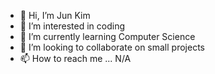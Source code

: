 - 👋 Hi, I’m Jun Kim
- 👀 I’m interested in coding
- 🌱 I’m currently learning Computer Science
- 💞️ I’m looking to collaborate on small projects
- 📫 How to reach me ... N/A

<!---
chongjk88/chongjk88 is a ✨ special ✨ repository because its `README.md` (this file) appears on your GitHub profile.
You can click the Preview link to take a look at your changes.
--->
